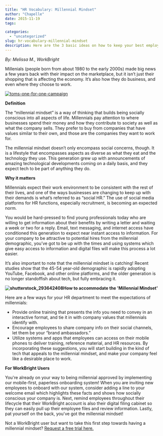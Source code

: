 ```yaml
---
title: "HR Vocabulary: Millennial Mindset"
author: "Chapelle"
date: 2015-11-19
tags:

categories:
  - "uncategorized"
slug: hr-vocabulary-millennial-mindset
description: Here are the 3 basic ideas on how to keep your best employees thru engagement and planning, and improve your company's Inboarding process.
---
```

_By: Melissa M., WorkBright_  
  
Millenials (people born from about 1980 to the early 2000s) made big news a few years back with their impact on the marketplace, but it isn’t just their shopping that is affecting the economy. It’s also how they do business, and even where they choose to work.  
  
  
  
[![toms-one-for-one-campaign](/images/blog/hr-vocabulary-millennial-mindset/toms-one-for-one-campaign-300x200.jpg)](https://workbright.com/wp-content/uploads/2015/11/toms-one-for-one-campaign.jpg)  
  
  
  
**Definition**  
  
The “millennial mindset” is a way of thinking that builds being socially conscious into all aspects of life. Millennials pay attention to where businesses spend their money and how they contribute to society as well as what the company sells. They prefer to buy from companies that have values similar to their own, and those are the companies they want to work for.  
  
The millennial mindset doesn’t only encompass social concerns, though. It is a lifestyle that encompasses aspects as diverse as what they eat and the technology they use. This generation grew up with announcements of amazing technological developments coming on a daily basis, and they expect tech to be part of anything they do.  
  
**Why it matters**  
  
Millennials expect their work environment to be consistent with the rest of their lives, and one of the ways businesses are changing to keep up with their demands is what’s referred to as “social HR.” The use of social media platforms for HR functions, especially recruitment, is becoming an expected norm.  
  
You would be hard-pressed to find young professionals today who are willing to get information about their benefits by writing a letter and waiting a week or two for a reply. Email, text messaging, and internet access have conditioned this generation to expect near instant access to information. For your company to be attractive to potential hires from the millennial demographic, you’ve got to be up with the times and using systems which give easy access to information and digital files will make this process a lot easier.  
  
It’s also important to note that the millennial mindset is catching! Recent studies show that the 45-54 year-old demographic is rapidly adopting YouTube, Facebook, and other online platforms, and the older generation is no longer standoffish about tech, but fully embracing it.  
  
 **![shutterstock_293642408](/images/blog/hr-vocabulary-millennial-mindset/shutterstock_293642408-300x200.jpg)How to accommodate the 'Millennial Mindset'**  
  
Here are a few ways for your HR department to meet the expectations of millennials:
- Provide online training that presents the info you need to convey in an interactive format, and tie it in with company values that millennials identify with.
- Encourage employees to share company info on their social channels, let them be your “brand ambassadors.”
- Utilize systems and apps that employees can access on their mobile phones to deliver training, reference material, and HR resources.
By incorporating these suggestions, you will start building in the kind of tech that appeals to the millennial mindset, and make your company feel like a desirable place to work.  
  
**For WorkBright Users**  
  
You're already on your way to being millennial approved by implementing our mobile-first, paperless onboarding system! When you are inviting new employees to onboard with our system, consider adding a line to your welcome email which highlights these facts and shows how socially conscious your company is. Next, remind employees throughout their lifecycle that their WorkBright account is also their digital filing cabinet so they can easily pull up their employee files and review information. Lastly, pat yourself on the back, you've got the millennial mindset!  
  
Not a WorkBright user but want to take this first step towards having a millennial mindset? [Request a free trial here.](https://workbright.com/benefits-features/)  
  


  
  


  
  


  
  



